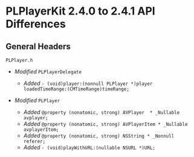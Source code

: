 # PLPlayerKit 2.4.0 to 2.4.1 API Differences

## General Headers

```
PLPlayer.h
```
- *Modified* `PLPlayerDelegate`
    - *Added* `- (void)player:(nonnull PLPlayer *)player loadedTimeRange:(CMTimeRange)timeRange;`
    
- *Modified* `PLPlayer`
    - *Added* `@property (nonatomic, strong) AVPlayer  * _Nullable avplayer;`
    - *Added* `@property (nonatomic, strong) AVPlayerItem * _Nullable avplayerItem;`
    - *Added* `@property (nonatomic, strong) NSString * _Nonnull referer;`
    - *Added* `- (void)playWithURL:(nullable NSURL *)URL;`

